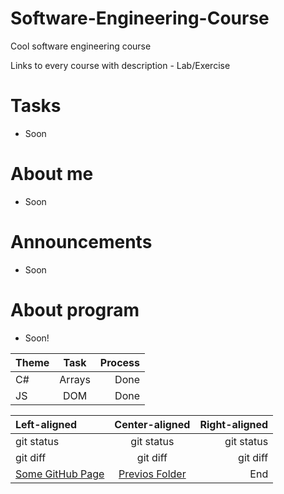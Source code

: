 # Software-Engineering-Course
Cool software engineering course

Links to every course with description - Lab/Exercise

# Tasks
- Soon

# About me
- Soon

# Announcements
- Soon

# About program
- Soon!

| Theme |  Task  | Process |
| :-    | :-:    | -:      |
|  C#   | Arrays |  Done   |
|  JS   |  DOM   |  Done   |

| Left-aligned | Center-aligned | Right-aligned |
| :---         |     :---:      |          ---: |
| git status   | git status     | git status    |
| git diff     | git diff       | git diff      |
| [Some GitHub Page](https://github.com/Blhammer/Tasks/blob/bf0d4fe3e24b8626a14a5ff9a4a092c76f21e36d/Demo/Intoduction.md) | [Previos Folder](https://github.com/Blhammer/Tasks/blob/bf0d4fe3e24b8626a14a5ff9a4a092c76f21e36d/Demo) |  End   |
